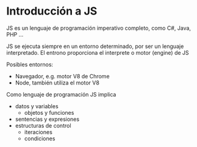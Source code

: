 # Introducción a JS #

JS es un lenguaje de programación imperativo completo, como C#, Java, PHP ...

JS se ejecuta siempre en un entorno determinado, por ser un lenguaje interpretado. El entrono proporciona el interprete o motor (engine) de JS

Posibles entornos:

- Navegador, e.g. motor V8 de Chrome
- Node, también utiliza el motor V8

Como lenguaje de programación JS implica
- datos y variables
    - objetos y funciones
- sentencias y expresiones
- estructuras de control
    - iteraciones
    - condiciones